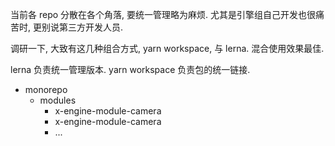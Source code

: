 当前各 repo 分散在各个角落, 要统一管理略为麻烦. 尤其是引擎组自己开发也很痛苦时, 更别说第三方开发人员.

调研一下, 大致有这几种组合方式, yarn workspace, 与 lerna. 混合使用效果最佳.

lerna 负责统一管理版本. yarn workspace 负责包的统一链接.

- monorepo
  - modules
    - x-engine-module-camera
    - x-engine-module-camera
    - ...

